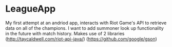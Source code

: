 # LeagueApp
My first attempt at an andriod app, interacts with Riot Game's API to retrieve data on all of the champions. I want to add summoner look up functionality in the future with match history. Makes use of 2 libraries (http://taycaldwell.com/riot-api-java/) (https://github.com/google/gson)
